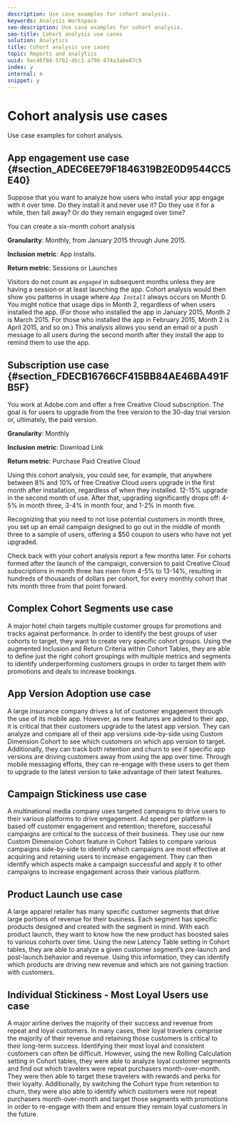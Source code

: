 ```yaml
---
description: Use case examples for cohort analysis.
keywords: Analysis Workspace
seo-description: Use case examples for cohort analysis.
seo-title: Cohort analysis use cases
solution: Analytics
title: Cohort analysis use cases
topic: Reports and analytics
uuid: 5ec46f84-5702-4bc1-a796-874a3abe87c9
index: y
internal: n
snippet: y
---
```


# Cohort analysis use cases

Use case examples for cohort analysis.

## App engagement use case {#section_ADEC6EE79F1846319B2E0D9544CC5E40}

Suppose that you want to analyze how users who install your app engage with it over time. Do they install it and never use it? Do they use it for a while, then fall away? Or do they remain engaged over time?

You can create a six-month cohort analysis

**Granularity**: Monthly, from January 2015 through June 2015.

**Inclusion metric**: App Installs.

**Return metric**: Sessions or Launches

Visitors do not count as *`engaged`* in subsequent months unless they are having a session or at least launching the app. Cohort analysis would then show you patterns in usage where *`App Install`* always occurs on Month 0. You might notice that usage dips in Month 2, regardless of when users installed the app. (For those who installed the app in January 2015, Month 2 is March 2015. For those who installed the app in February 2015, Month 2 is April 2015, and so on.) This analysis allows you send an email or a push message to all users during the second month after they install the app to remind them to use the app.

## Subscription use case {#section_FDECB16766CF415BB84AE46BA491FB5F}

You work at Adobe.com and offer a free Creative Cloud subscription. The goal is for users to upgrade from the free version to the 30-day trial version or, ultimately, the paid version.

**Granularity**: Monthly

**Inclusion metric**: Download Link

**Return metric**: Purchase Paid Creative Cloud

Using this cohort analysis, you could see, for example, that anywhere between 8% and 10% of free Creative Cloud users upgrade in the first month after installation, regardless of when they installed. 12-15% upgrade in the second month of use. After that, upgrading significantly drops off: 4-5% in month three, 3-4% in month four, and 1-2% in month five.

Recognizing that you need to not lose potential customers in month three, you set up an email campaign designed to go out in the middle of month three to a sample of users, offering a $50 coupon to users who have not yet upgraded.

Check back with your cohort analysis report a few months later. For cohorts formed after the launch of the campaign, conversion to paid Creative Cloud subscriptions in month three has risen from 4-5% to 13-14%, resulting in hundreds of thousands of dollars per cohort, for every monthly cohort that hits month three from that point forward.

## Complex Cohort Segments use case

A major hotel chain targets multiple customer groups for promotions and tracks against performance. In order to identify the best groups of user cohorts to target, they want to create very specific cohort groups. Using the augmented Inclusion and Return Criteria within Cohort Tables, they are able to define just the right cohort groupings with multiple metrics and segments to identify underperforming customers groups in order to target them with promotions and deals to increase bookings.

## App Version Adoption use case

A large insurance company drives a lot of customer engagement through the use of its mobile app. However, as new features are added to their app, it is critical that their customers upgrade to the latest app version. They can analyze and compare all of their app versions side-by-side using Custom Dimension Cohort to see which customers on which app version to target. Additionally, they can track both retention and churn to see if specific app versions are driving customers away from using the app over time. Through mobile messaging efforts, they can re-engage with these users to get them to upgrade to the latest version to take advantage of their latest features.

## Campaign Stickiness use case

A multinational media company uses targeted campaigns to drive users to their various platforms to drive engagement. Ad spend per platform is based off customer engagement and retention; therefore, successful campaigns are critical to the success of their business. They use our new Custom Dimension Cohort feature in Cohort Tables to compare various campaigns side-by-side to identify which campaigns are most effective at acquiring and retaining users to increase engagement. They can then identify which aspects make a campaign successful and apply it to other campaigns to increase engagement across their various platform.

## Product Launch use case

A large apparel retailer has many specific customer segments that drive large portions of revenue for their business. Each segment has specific products designed and created with the segment in mind. With each product launch, they want to know how the new product has boosted sales to various cohorts over time. Using the new Latency Table setting in Cohort tables, they are able to analyze a given customer segment’s pre-launch and post-launch behavior and revenue. Using this information, they can identify which products are driving new revenue and which are not gaining traction with customers.

## Individual Stickiness - Most Loyal Users use case

A major airline derives the majority of their success and revenue from repeat and loyal customers. In many cases, their loyal travelers comprise the majority of their revenue and retaining those customers is critical to their long-term success. Identifying their most loyal and consistent customers can often be difficult. However, using the new Rolling Calculation setting in Cohort tables, they were able to analyze loyal customer segments and find out which travelers were repeat purchasers month-over-month. They were then able to target these travelers with rewards and perks for their loyalty. Additionally, by switching the Cohort type from retention to churn, they were also able to identify which customers were not repeat purchasers month-over-month and target those segments with promotions in order to re-engage with them and ensure they remain loyal customers in the future.